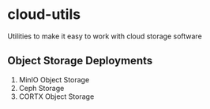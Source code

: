 # cloud-utils
Utilities to make it easy to work with cloud storage software 

## Object Storage Deployments
1. MinIO Object Storage
2. Ceph Storage
3. CORTX Object Storage
